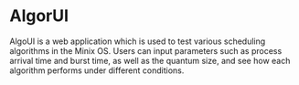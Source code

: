 # AlgorUI
AlgoUI is a web application which is used to test various scheduling algorithms in the Minix OS. Users can input parameters such as process arrival time and burst time, as well as the quantum size, and see how each algorithm performs under different conditions.
